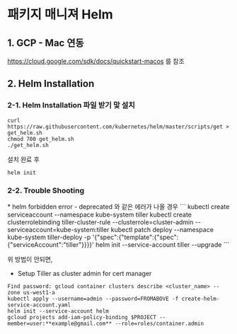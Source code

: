 <h1> 패키지 매니져 Helm</h1>

<h2>1. GCP - Mac 연동</h2>

<https://cloud.google.com/sdk/docs/quickstart-macos> 를 참조

<h2>2. Helm Installation</h2>
<h3>2-1. Helm Installation 파일 받기 맟 설치</h3>

```
curl https://raw.githubusercontent.com/kubernetes/helm/master/scripts/get > get_helm.sh
chmod 700 get_helm.sh
./get_helm.sh
```

설치 완료 후
```
helm init
```

<h3>2-2. Trouble Shooting </h3>
 * helm forbidden error - deprecated 와 같은 에러가 나올 경우
 ```
 kubectl create serviceaccount --namespace kube-system tiller
 kubectl create clusterrolebinding tiller-cluster-rule --clusterrole=cluster-admin --serviceaccount=kube-system:tiller
 kubectl patch deploy --namespace kube-system tiller-deploy -p '{"spec":{"template":{"spec":{"serviceAccount":"tiller"}}}}'      
 helm init --service-account tiller --upgrade
 ```
 
 위 방법이 안되면,
 * Setup Tiller as cluster admin for cert manager
 ```
 Find password: gcloud container clusters describe <cluster_name> --zone us-west1-a
 kubectl apply --username=admin --password=FROMABOVE -f create-helm-service-account.yaml
 helm init --service-account helm
 gcloud projects add-iam-policy-binding $PROJECT --member=user:**example@gmail.com** --role=roles/container.admin
 ```
